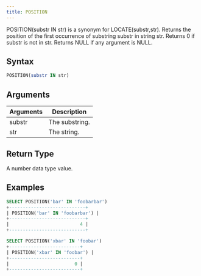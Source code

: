 ```yaml
---
title: POSITION
---
```


POSITION(substr IN str) is a synonym for LOCATE(substr,str).
Returns the position of the first occurrence of substring substr in string str.
Returns 0 if substr is not in str. Returns NULL if any argument is NULL.

## Syntax

```sql
POSITION(substr IN str)
```

## Arguments

| Arguments   | Description |
| ----------- | ----------- |
| substr | The substring. |
| str | The string. |

## Return Type

A number data type value.

## Examples

```sql
SELECT POSITION('bar' IN 'foobarbar')
+----------------------------+
| POSITION('bar' IN 'foobarbar') |
+----------------------------+
|                          4 |
+----------------------------+

SELECT POSITION('xbar' IN 'foobar')
+--------------------------+
| POSITION('xbar' IN 'foobar') |
+--------------------------+
|                        0 |
+--------------------------+
```
